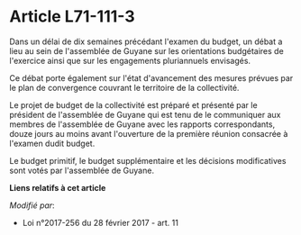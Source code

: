 # Article L71-111-3

Dans un délai de dix semaines précédant l'examen du budget, un débat a lieu au sein de l'assemblée de Guyane sur les
orientations budgétaires de l'exercice ainsi que sur les engagements pluriannuels envisagés.

Ce débat porte également sur l'état d'avancement des mesures prévues par  le plan de convergence couvrant le territoire de la
collectivité. 

Le projet de budget de la collectivité est préparé et présenté par le président de l'assemblée de Guyane qui est tenu de le
communiquer aux membres de l'assemblée de Guyane avec les rapports correspondants, douze jours au moins avant l'ouverture de
la première réunion consacrée à l'examen dudit budget. 

Le budget primitif, le budget supplémentaire et les décisions modificatives sont votés par l'assemblée de Guyane.

**Liens relatifs à cet article**

_Modifié par_:

  - Loi n°2017-256 du 28 février 2017 - art. 11
